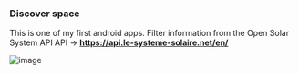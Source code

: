 ### Discover space
This is one of my first android apps. Filter information from the Open Solar System API
API -> **https://api.le-systeme-solaire.net/en/**

![image](https://github.com/user-attachments/assets/9a227a53-569f-45c7-b95c-f480ae34f0b2)
